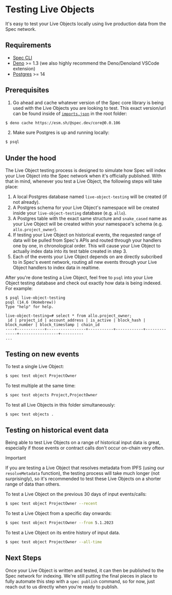 # Testing Live Objects

It's easy to test your Live Objects locally using live production data from the Spec network.

## Requirements

* [Spec CLI](./CLI-Setup.md)
* [Deno](https://deno.com/manual@v1.33.1/getting_started/installation) >= 1.3 (we also highly recommend the Deno/Denoland VSCode extension)
* [Postgres](https://www.moncefbelyamani.com/how-to-install-postgresql-on-a-mac-with-homebrew-and-lunchy/) >= 14

## Prerequisites

1) Go ahead and cache whatever version of the Spec core library is being used with the Live Objects you are looking to test. This exact version/url can be found inside of [`imports.json`](../imports.json) in the root folder:
```bash
$ deno cache https://esm.sh/@spec.dev/core@0.0.106
```

2) Make sure Postgres is up and running locally:
```bash
$ psql
```

## Under the hood

The Live Object testing process is designed to simulate how Spec will index your Live Object into the Spec network when it's officially published. With that in mind, whenever you test a Live Object, the following steps will take place:

1. A local Postgres database named `live-object-testing` will be created (if not already).
2. A Postgres schema for your Live Object's namespace will be created inside your `live-object-testing` database (e.g. `allo`).
3. A Postgres table with the exact same structure and `snake_cased` name as your Live Object will be created within your namespace's schema (e.g. `allo.project_owner`).
4. If testing your Live Object on historical events, the requested range of data will be pulled from Spec's APIs and routed through your handlers one by one, in chronological order. This will cause your Live Object to actually index data into its test table created in step 3.
5. Each of the events your Live Object depends on are directly subcribed to in Spec's event network, routing all new events through your Live Object handlers to index data in realtime.

After you're done testing a Live Object, feel free to `psql` into your Live Object testing database and check out exactly how data is being indexed. For example:
```
$ psql live-object-testing
psql (14.6 (Homebrew))
Type "help" for help.

live-object-testing=# select * from allo.project_owner;
 id | project_id | account_address | is_active | block_hash | block_number | block_timestamp | chain_id 
----+------------+-----------------+-----------+------------+--------------+-----------------+----------
...
```

## Testing on new events

To test a single Live Object:

```bash
$ spec test object ProjectOwner
```

To test multiple at the same time:

```bash
$ spec test objects Project,ProjectOwner
```

To test all Live Objects in this folder simultaneously:

```bash
$ spec test objects .
```

## Testing on historical event data

Being able to test Live Objects on a range of historical input data is great, especially if those events or contract calls don't occur on-chain very often.

> [!IMPORTANT]  
> If you are testing a Live Object that resolves metadata from IPFS (using our `resolveMetadata` function), the testing process will take much longer (not surprisingly), so it's recommended to test these Live Objects on a shorter range of data than others.

To test a Live Object on the previous 30 days of input events/calls:

```bash
$ spec test object ProjectOwner --recent
```

To test a Live Object from a specific day onwards:

```bash
$ spec test object ProjectOwner --from 5.1.2023
```

To test a Live Object on its entire history of input data.

```bash
$ spec test object ProjectOwner --all-time
```

## Next Steps

Once your Live Object is written and tested, it can then be published to the Spec network for indexing. We're still putting the final pieces in place to fully automate this step with a `spec publish` command, so for now, just reach out to us directly when you're ready to publish.